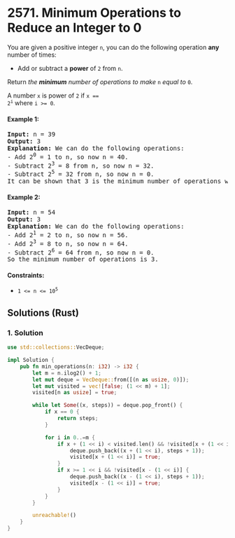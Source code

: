 # 2571. Minimum Operations to Reduce an Integer to 0
You are given a positive integer `n`, you can do the following operation **any** number of times:
* Add or subtract a **power** of `2` from `n`.

Return *the **minimum** number of operations to make* `n` *equal to* `0`.

A number `x` is power of `2` if <code>x == 2<sup>i</sup></code> where `i >= 0`.

#### Example 1:
<pre>
<strong>Input:</strong> n = 39
<strong>Output:</strong> 3
<strong>Explanation:</strong> We can do the following operations:
- Add 2<sup>0</sup> = 1 to n, so now n = 40.
- Subtract 2<sup>3</sup> = 8 from n, so now n = 32.
- Subtract 2<sup>5</sup> = 32 from n, so now n = 0.
It can be shown that 3 is the minimum number of operations we need to make n equal to 0.
</pre>

#### Example 2:
<pre>
<strong>Input:</strong> n = 54
<strong>Output:</strong> 3
<strong>Explanation:</strong> We can do the following operations:
- Add 2<sup>1</sup> = 2 to n, so now n = 56.
- Add 2<sup>3</sup> = 8 to n, so now n = 64.
- Subtract 2<sup>6</sup> = 64 from n, so now n = 0.
So the minimum number of operations is 3.
</pre>

#### Constraints:
* <code>1 <= n <= 10<sup>5</sup></code>

## Solutions (Rust)

### 1. Solution
```Rust
use std::collections::VecDeque;

impl Solution {
    pub fn min_operations(n: i32) -> i32 {
        let m = n.ilog2() + 1;
        let mut deque = VecDeque::from([(n as usize, 0)]);
        let mut visited = vec![false; (1 << m) + 1];
        visited[n as usize] = true;

        while let Some((x, steps)) = deque.pop_front() {
            if x == 0 {
                return steps;
            }

            for i in 0..=m {
                if x + (1 << i) < visited.len() && !visited[x + (1 << i)] {
                    deque.push_back((x + (1 << i), steps + 1));
                    visited[x + (1 << i)] = true;
                }
                if x >= 1 << i && !visited[x - (1 << i)] {
                    deque.push_back((x - (1 << i), steps + 1));
                    visited[x - (1 << i)] = true;
                }
            }
        }

        unreachable!()
    }
}
```
